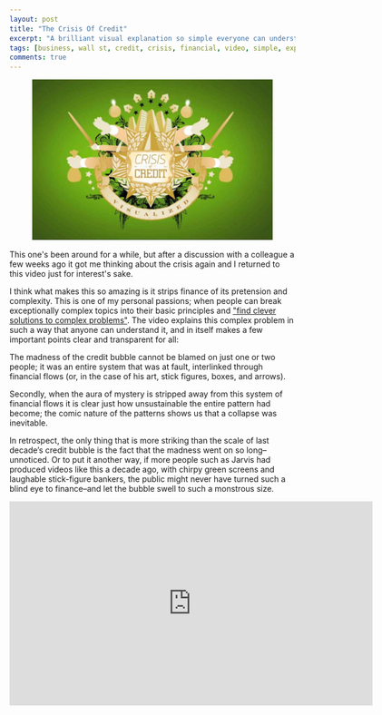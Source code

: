 ```yaml
---
layout: post
title: "The Crisis Of Credit"
excerpt: "A brilliant visual explanation so simple everyone can understand"
tags: [business, wall st, credit, crisis, financial, video, simple, explanation]
comments: true 
---
```

<figure>
	<img src="/images/posts/2016/credit.jpg">
</figure>

This one's been around for a while, but after a discussion with a colleague a few weeks ago it got me thinking about the crisis again and I returned to this video just for interest's sake. 

I think what makes this so amazing is it strips finance of its pretension and complexity. This is one of my personal passions; when people can break exceptionally complex topics into their basic principles and ["find clever solutions to complex problems"](www.clintbird.com/cv/). The video explains this complex problem in such a way that anyone can understand it, and in itself makes a few important points clear and transparent for all:

The madness of the credit bubble cannot be blamed on just one or two people; it was an entire system that was at fault, interlinked through financial flows (or, in the case of his art, stick figures, boxes, and arrows). 

Secondly, when the aura of mystery is stripped away from this system of financial flows it is clear just how unsustainable the entire pattern had become; the comic nature of the patterns shows us that a collapse was inevitable.

In retrospect, the only thing that is more striking than the scale of last decade’s credit bubble is the fact that the madness went on so long–unnoticed. Or to put it another way, if more people such as Jarvis had produced videos like this a decade ago, with chirpy green screens and laughable stick-figure bankers, the public might never have turned such a blind eye to finance–and let the bubble swell to such a monstrous size.

<iframe src="https://player.vimeo.com/video/3261363?color=ffffff&title=0&byline=0&portrait=0" width="640" height="360" frameborder="0" webkitallowfullscreen mozallowfullscreen allowfullscreen></iframe>
